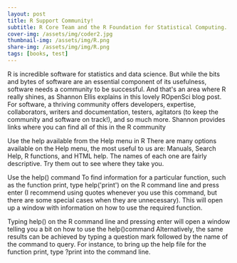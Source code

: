 ```yaml
---
layout: post
title: R Support Community!
subtitle: R Core Team and the R Foundation for Statistical Computing.
cover-img: /assets/img/coder2.jpg
thumbnail-img: /assets/img/R.png
share-img: /assets/img/img/R.png
tags: [books, test]
---
```


R is incredible software for statistics and data science. But while the bits and bytes of software are an essential component of its usefulness, software needs a community to be successful. And that's an area where R really shines, as Shannon Ellis explains in this lovely ROpenSci blog post. For software, a thriving community offers developers, expertise, collaborators, writers and documentation, testers, agitators (to keep the community and software on track!), and so much more. Shannon provides links where you can find all of this in the R community

Use the help available from the Help menu in R
There are many options available on the Help menu, the most useful to us are: Manuals, Search Help, R functions, and HTML help. The names of each one are fairly descriptive. Try them out to see where they take you.

Use the help() command
To find information for a particular function, such as the function print, type help('print') on the R command line and press enter (I recommend using quotes whenever you use this command, but there are some special cases when they are unnecessary). This will open up a window with information on how to use the required function.

Typing help() on the R command line and pressing enter will open a window telling you a bit on how to use the help()command
Alternatively, the same results can be achieved by typing a question mark followed by the name of the command to query. For instance, to bring up the help file for the function print, type ?print into the command line.

